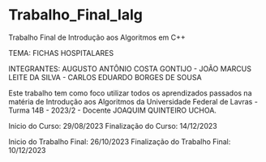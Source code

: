 # Trabalho_Final_Ialg
Trabalho Final de Introdução aos Algoritmos em C++

TEMA: FICHAS HOSPITALARES

INTEGRANTES:
AUGUSTO ANTÔNIO COSTA GONTIJO - JOÃO MARCUS LEITE DA SILVA - CARLOS EDUARDO BORGES DE SOUSA

Este trabalho tem como foco utilizar todos os aprendizados passados na matéria de Introdução aos Algoritmos da Universidade Federal de Lavras - Turma 14B - 2023/2 - Docente JOAQUIM QUINTEIRO UCHOA.

Inicio do Curso: 29/08/2023
Finalização do Curso: 14/12/2023

Inicio do Trabalho Final: 26/10/2023
Finalização do Trabalho Final: 10/12/2023

